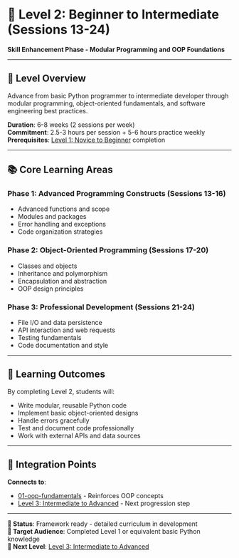 # 🔧 Level 2: Beginner to Intermediate (Sessions 13-24)

**Skill Enhancement Phase - Modular Programming and OOP Foundations**

---

## 🎯 Level Overview

Advance from basic Python programmer to intermediate developer through modular programming, object-oriented fundamentals, and software engineering best practices.

**Duration**: 6-8 weeks (2 sessions per week)  
**Commitment**: 2.5-3 hours per session + 5-6 hours practice weekly  
**Prerequisites**: [Level 1: Novice to Beginner](../01_Novice_to_Beginner/) completion

---

## 📚 Core Learning Areas

### **Phase 1: Advanced Programming Constructs (Sessions 13-16)**

- Advanced functions and scope
- Modules and packages
- Error handling and exceptions
- Code organization strategies

### **Phase 2: Object-Oriented Programming (Sessions 17-20)**

- Classes and objects
- Inheritance and polymorphism
- Encapsulation and abstraction
- OOP design principles

### **Phase 3: Professional Development (Sessions 21-24)**

- File I/O and data persistence
- API interaction and web requests
- Testing fundamentals
- Code documentation and style

---

## 🎯 Learning Outcomes

By completing Level 2, students will:

- Write modular, reusable Python code
- Implement basic object-oriented designs
- Handle errors gracefully
- Test and document code professionally
- Work with external APIs and data sources

---

## 🔗 Integration Points

**Connects to**:

- [01-oop-fundamentals](../../software-design-principles/01-oop-fundamentals/) - Reinforces OOP concepts
- [Level 3: Intermediate to Advanced](../03_Intermediate_to_Advanced/) - Next progression step

---

**📅 Status**: Framework ready - detailed curriculum in development  
**🎯 Target Audience**: Completed Level 1 or equivalent basic Python knowledge  
**📍 Next Level**: [Level 3: Intermediate to Advanced](../03_Intermediate_to_Advanced/)
